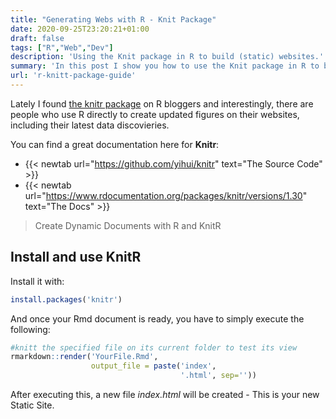```yaml
---
title: "Generating Webs with R - Knit Package"
date: 2020-09-25T23:20:21+01:00
draft: false
tags: ["R","Web","Dev"]
description: 'Using the Knit package in R to build (static) websites.'
summary: 'In this post I show you how to use the Knit package in R to build a simple website.'
url: 'r-knitt-package-guide'
---
```


<!-- # R Knit Package -->

Lately I found [the knitr package](https://cran.r-project.org/web/packages/knitr/index.html/ "GH {rel='nofollow'}") on R bloggers and interestingly, there are people who use R directly to create updated figures on their websites, including their latest data discovieries.

You can find a great documentation here for **Knitr**:

* {{< newtab url="https://github.com/yihui/knitr" text="The Source Code" >}}
* {{< newtab url="https://www.rdocumentation.org/packages/knitr/versions/1.30" text="The Docs" >}}

> Create Dynamic Documents with R and KnitR

## Install and use KnitR

Install it with:

```r
install.packages('knitr')
```

And once your Rmd document is ready, you have to simply execute the following:

```r
#knitt the specified file on its current folder to test its view
rmarkdown::render('YourFile.Rmd',
                  output_file = paste('index', 
                                      '.html', sep=''))
```

After executing this, a new file *index.html* will be created - This is your new Static Site.

<!-- ### TO create flexdashboards



### To create simple static web pages -->